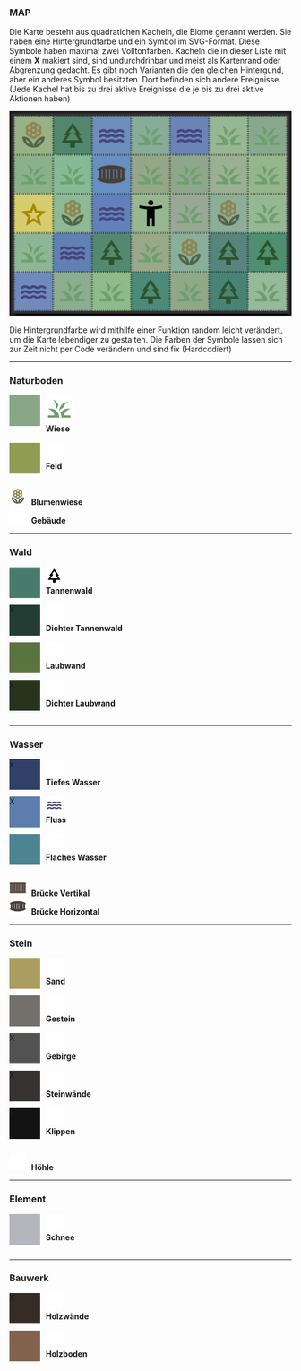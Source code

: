 ### MAP

Die Karte besteht aus quadratichen Kacheln, die Biome genannt werden. Sie haben eine Hintergrundfarbe und ein Symbol im SVG-Format. Diese Symbole haben maximal zwei Volltonfarben. Kacheln die in dieser Liste mit einem <b>X</b> makiert sind, sind undurchdrinbar und meist als Kartenrand oder Abgrenzung gedacht. Es gibt noch Varianten die den gleichen Hintergund, aber ein anderes Symbol besitzten. Dort befinden sich andere Ereignisse.
(Jede Kachel hat bis zu drei aktive Ereignisse die je bis zu drei aktive Aktionen haben)

<img src="./img/map.png">

Die Hintergrundfarbe wird mithilfe einer Funktion random leicht verändert, um die Karte lebendiger zu gestalten. Die Farben der Symbole lassen sich zur Zeit nicht per Code verändern und sind fix (Hardcodiert)

<hr>

### Naturboden

<div style="background-color: #87a787; width: 55px; height: 55px; float: left; margin: 0 10px 0px 0;"></div>
<img src="../assets/mapIcons/grass.svg" style="width: 30"><br>
<b>Wiese</b> <br><br>

<div style="background-color: #8F9C52; width: 55px; height: 55px; float: left; margin: 0 10px 0px 0;"></div>
<img src="../assets/mapIcons/nothing.svg" style="width: 30px"><br>
<b>Feld</b><br><br>

<img src="../assets/mapIcons/flower.svg" style="width: 30px; margin: 0 5px 0 0;"> <b>Blumenwiese</b><br>
<img src="../assets/mapIcons/nothing.svg" style="width: 30px; margin: 0 5px 0 0;"> <b>Gebäude</b><br>

<hr>

### Wald

<div style="background-color: #477c6c; width: 55px; height: 55px; float: left; margin: 0 10px 0px 0;"></div>
<img src="../assets/mapIcons/tree.svg" style="width: 30px"><br>
<b>Tannenwald</b> <br><br>

<div style="background-color: #233D35; width: 55px; height: 55px; float: left; margin: 0 10px 0px 0;">X</div>
<img src="../assets/mapIcons/nothing.svg" style="width: 30px"><br>
<b>Dichter Tannenwald</b><br><br>

<div style="background-color: #5A733F; width: 55px; height: 55px; float: left; margin: 0 10px 0px 0;"></div>
<img src="../assets/mapIcons/nothing.svg" style="width: 30px"><br>
<b>Laubwand</b><br><br>

<div style="background-color: #28331C; width: 55px; height: 55px; float: left; margin: 0 10px 0px 0;">X</div>
<img src="../assets/mapIcons/nothing.svg" style="width: 30px"><br>
<b>Dichter Laubwand</b><br><br>

<hr>

### Wasser

<div style="background-color: #304069; width: 55px; height: 55px; float: left; margin: 0 10px 0px 0;">x</div>
<img src="../assets/mapIcons/nothing.svg" style="width: 30px"><br>
<b>Tiefes Wasser</b><br><br>

<div style="background-color: #5d7dac; width: 55px; height: 55px; float: left; margin: 0 10px 0px 0;">X</div>
<img src="../assets/mapIcons/water.svg" style="width: 30px"><br>
<b>Fluss</b> <br><br>

<div style="background-color: #4C8491; width: 55px; height: 55px; float: left; margin: 0 10px 0px 0;"></div>
<img src="../assets/mapIcons/nothing.svg" style="width: 30px"><br>
<b>Flaches Wasser</b><br><br>

<img src="../assets/mapIcons/brigeV.svg" style="width: 30px; margin: 0 5px 0 0;"> <b>Brücke Vertikal</b><br>
<img src="../assets/mapIcons/brigeH.svg" style="width: 30px; margin: 0 5px 0 0;"> <b>Brücke Horizontal</b><br>

<hr>

### Stein

<div style="background-color: #AB9C5F; width: 55px; height: 55px; float: left; margin: 0 10px 0px 0;"></div>
<img src="../assets/mapIcons/nothing.svg" style="width: 30px"><br>
<b>Sand</b><br><br>

<div style="background-color: #73706B; width: 55px; height: 55px; float: left; margin: 0 10px 0px 0;"></div>
<img src="../assets/mapIcons/nothing.svg" style="width: 30px"><br>
<b>Gestein</b><br><br>

<div style="background-color: #525252; width: 55px; height: 55px; float: left; margin: 0 10px 0px 0;">X</div>
<img src="../assets/mapIcons/nothing.svg" style="width: 30px"><br>
<b>Gebirge</b><br><br>

<div style="background-color: #363231; width: 55px; height: 55px; float: left; margin: 0 10px 0px 0;">X</div>
<img src="../assets/mapIcons/nothing.svg" style="width: 30px"><br>
<b>Steinwände</b><br><br>

<div style="background-color: #131313; width: 55px; height: 55px; float: left; margin: 0 10px 0px 0;">X</div>
<img src="../assets/mapIcons/nothing.svg" style="width: 30px"><br>
<b>Klippen</b><br><br>

<img src="../assets/mapIcons/nothing.svg" style="width: 30px; margin: 0 5px 0 0;"> <b>Höhle</b><br>

<hr>

### Element

<div style="background-color: #B5B5BD; width: 55px; height: 55px; float: left; margin: 0 10px 0px 0;"></div>
<img src="../assets/mapIcons/nothing.svg" style="width: 30px"><br>
<b>Schnee</b><br><br>

<hr>

### Bauwerk

<div style="background-color: #362C26; width: 55px; height: 55px; float: left; margin: 0 10px 0px 0;">X</div>
<img src="../assets/mapIcons/nothing.svg" style="width: 30px"><br>
<b>Holzwände</b><br><br>

<div style="background-color: #82624D; width: 55px; height: 55px; float: left; margin: 0 10px 0px 0;"></div>
<img src="../assets/mapIcons/nothing.svg" style="width: 30px"><br>
<b>Holzboden</b><br><br>
